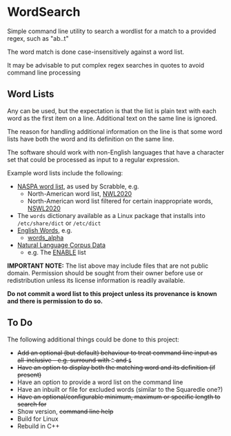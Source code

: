 # WordSearch
Simple command line utility to search a wordlist for a match to a provided regex, such as "ab..t"

The word match is done case-insensitively against a word list.

It may be advisable to put complex regex searches in quotes to avoid command line processing 

## Word Lists
Any can be used, but the expectation is that the list is plain text with each word as the first item on a line. Additional text on the same line is ignored.

The reason for handling additional information on the line is that some word lists have both the word and its definition on the same line.

The software should work with non-English languages that have a character set that could be processed as input to a regular expression.

Example word lists include the following:
* [NASPA word list](https://github.com/scrabblewords/scrabblewords), as used by Scrabble, e.g.
  * North-American word list, [NWL2020](https://github.com/scrabblewords/scrabblewords/blob/main/words/North-American/NSWL2020.txt)
  * North-American word list filtered for certain inappropriate words, [NSWL2020](https://github.com/scrabblewords/scrabblewords/blob/main/words/North-American/NSWL2020.txt)
* The ```words``` dictionary available as a Linux package that installs into ```/etc/share/dict``` or ```/etc/dict```
* [English Words](https://github.com/dwyl/english-words), e.g.
  * [words_alpha](https://github.com/dwyl/english-words/bob/master/words_alpha.txt) 
* [Natural Language Corpus Data](https://norvig.com/ngrams/)
  * e.g. The [ENABLE](https://norvig.com/ngrams/enable1.txt) list

__IMPORTANT NOTE:__ The list above may include files that are not public domain. Permission should be sought from their owner before use or redistribution unless its license information is readily available.

__Do not commit a word list to this project unless its provenance is known and there is permission to do so.__

## To Do
The following additional things could be done to this project:
* ~~Add an optional (but default) behaviour to treat command line input as all-inclusive - e.g. surround with ```^``` and ```$```~~
* ~~Have an option to display both the matching word and its definition (if present)~~
* Have an option to provide a word list on the command line
* Have an inbuilt or file for excluded words (similar to the Squaredle one?)
* ~~Have an optional/configurable minimum, maximum or specific length to search for~~
* Show version, ~~command line help~~
* Build for Linux
* Rebuild in C++